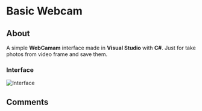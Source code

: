 # Basic Webcam

## About

A simple **WebCamam** interface made in **Visual Studio** with **C#**. Just for take photos from video frame and save them. 

### Interface
![Interface](https://github.com/JoaoLuizSevero/BasicWebcam/blob/master/Camera1/assets/picture1.PNG)

## Comments

